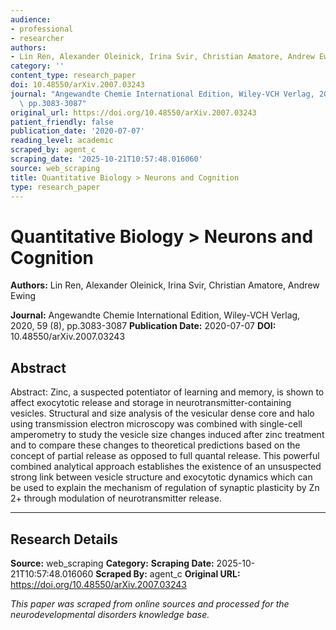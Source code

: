 ```yaml
---
audience:
- professional
- researcher
authors:
- Lin Ren, Alexander Oleinick, Irina Svir, Christian Amatore, Andrew Ewing
category: ''
content_type: research_paper
doi: 10.48550/arXiv.2007.03243
journal: "Angewandte Chemie International Edition, Wiley-VCH Verlag, 2020,\n  59 (8),\
  \ pp.3083-3087"
original_url: https://doi.org/10.48550/arXiv.2007.03243
patient_friendly: false
publication_date: '2020-07-07'
reading_level: academic
scraped_by: agent_c
scraping_date: '2025-10-21T10:57:48.016060'
source: web_scraping
title: Quantitative Biology > Neurons and Cognition
type: research_paper
---
```

# Quantitative Biology > Neurons and Cognition

**Authors:** Lin Ren, Alexander Oleinick, Irina Svir, Christian Amatore, Andrew Ewing

**Journal:** Angewandte Chemie International Edition, Wiley-VCH Verlag, 2020,
  59 (8), pp.3083-3087
**Publication Date:** 2020-07-07
**DOI:** 10.48550/arXiv.2007.03243

## Abstract

Abstract:
Zinc, a suspected potentiator of learning and memory, is shown to affect exocytotic release and storage in neurotransmitter-containing vesicles. Structural and size analysis of the vesicular dense core and halo using transmission electron microscopy was combined with single-cell amperometry to study the vesicle size changes induced after zinc treatment and to compare these changes to theoretical predictions based on the concept of partial release as opposed to full quantal release. This powerful combined analytical approach establishes the existence of an unsuspected strong link between vesicle structure and exocytotic dynamics which can be used to explain the mechanism of regulation of synaptic plasticity by Zn 2+ through modulation of neurotransmitter release.

---

## Research Details

**Source:** web_scraping
**Category:** 
**Scraping Date:** 2025-10-21T10:57:48.016060
**Scraped By:** agent_c
**Original URL:** https://doi.org/10.48550/arXiv.2007.03243

*This paper was scraped from online sources and processed for the neurodevelopmental disorders knowledge base.*
